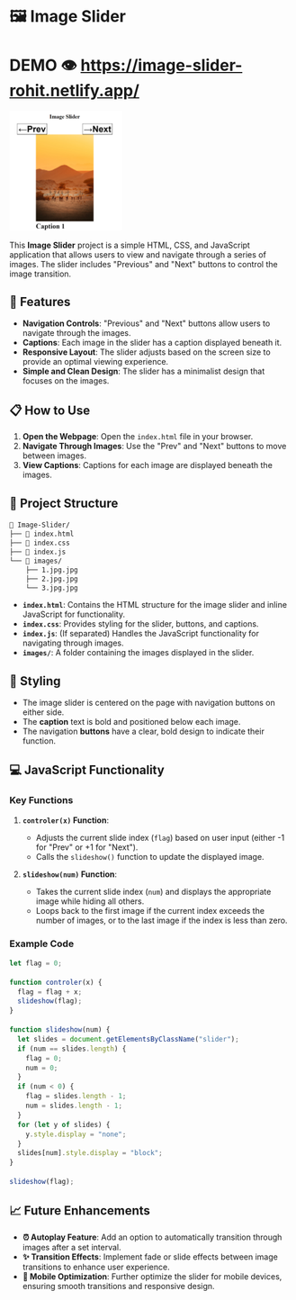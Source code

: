 # 🖼️ Image Slider
# DEMO 👁️ https://image-slider-rohit.netlify.app/
<img src="./slider.png" alt="Logo" width="200" />

This **Image Slider** project is a simple HTML, CSS, and JavaScript application that allows users to view and navigate through a series of images. The slider includes "Previous" and "Next" buttons to control the image transition.

## 🌟 Features

- **Navigation Controls**: "Previous" and "Next" buttons allow users to navigate through the images.
- **Captions**: Each image in the slider has a caption displayed beneath it.
- **Responsive Layout**: The slider adjusts based on the screen size to provide an optimal viewing experience.
- **Simple and Clean Design**: The slider has a minimalist design that focuses on the images.

## 📋 How to Use

1. **Open the Webpage**: Open the `index.html` file in your browser.
2. **Navigate Through Images**: Use the "Prev" and "Next" buttons to move between images.
3. **View Captions**: Captions for each image are displayed beneath the images.

## 📂 Project Structure

```
📁 Image-Slider/
├── 📄 index.html
├── 📄 index.css
├── 📄 index.js
└── 📁 images/
    ├── 1.jpg.jpg
    ├── 2.jpg.jpg
    └── 3.jpg.jpg
```

- **`index.html`**: Contains the HTML structure for the image slider and inline JavaScript for functionality.
- **`index.css`**: Provides styling for the slider, buttons, and captions.
- **`index.js`**: (If separated) Handles the JavaScript functionality for navigating through images.
- **`images/`**: A folder containing the images displayed in the slider.

## 🎨 Styling

- The image slider is centered on the page with navigation buttons on either side.
- The **caption** text is bold and positioned below each image.
- The navigation **buttons** have a clear, bold design to indicate their function.

## 💻 JavaScript Functionality

### Key Functions

1. **`controler(x)` Function**:
   - Adjusts the current slide index (`flag`) based on user input (either -1 for "Prev" or +1 for "Next").
   - Calls the `slideshow()` function to update the displayed image.

2. **`slideshow(num)` Function**:
   - Takes the current slide index (`num`) and displays the appropriate image while hiding all others.
   - Loops back to the first image if the current index exceeds the number of images, or to the last image if the index is less than zero.

### Example Code

```javascript
let flag = 0;

function controler(x) {
  flag = flag + x;
  slideshow(flag);
}

function slideshow(num) {
  let slides = document.getElementsByClassName("slider");
  if (num == slides.length) {
    flag = 0;
    num = 0;
  }
  if (num < 0) {
    flag = slides.length - 1;
    num = slides.length - 1;
  }
  for (let y of slides) {
    y.style.display = "none";
  }
  slides[num].style.display = "block";
}

slideshow(flag);
```

## 📈 Future Enhancements

- **⏰ Autoplay Feature**: Add an option to automatically transition through images after a set interval.
- **✨ Transition Effects**: Implement fade or slide effects between image transitions to enhance user experience.
- **📱 Mobile Optimization**: Further optimize the slider for mobile devices, ensuring smooth transitions and responsive design.
